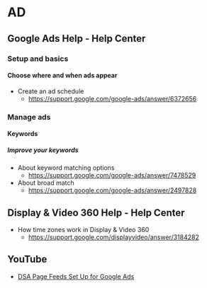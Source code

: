 # AD
## Google Ads Help - Help Center
### Setup and basics
#### Choose where and when ads appear
* Create an ad schedule
  * https://support.google.com/google-ads/answer/6372656

### Manage ads
#### Keywords
##### Improve your keywords
* About keyword matching options
  * https://support.google.com/google-ads/answer/7478529
* About broad match
  * https://support.google.com/google-ads/answer/2497828

## Display & Video 360 Help - Help Center
* How time zones work in Display & Video 360
  * https://support.google.com/displayvideo/answer/3184282

## YouTube
* [DSA Page Feeds Set Up for Google Ads](https://www.youtube.com/watch?v=thfvVgTTSFM)
